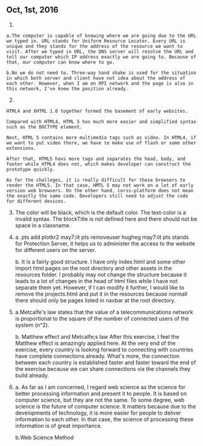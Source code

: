 Oct, 1st, 2016
---
1.

	a.The computer is capable of knowing where we are going due to the URL we typed in. URL stands for Uniform Resource Locator. Every URL is unique and they stands for the address of the resource we want to visit. After we typed in URL, the DNS server will resolve the URL and tell our computer which IP address exactly we are going to. Because of that, our computer can know where to go.

	b.No we do not need to. Three-way hand shake is used for the situation in which both server and client have not idea about the address of each other. However, when I am on RPI network and the page is also in this network, I've knew the position already.

2.
	
	HTML4 and XHTML 1.0 together formed the basement of early websites. 

	Compared with HTML4, HTML 5 has much more easier and simplified syntax such as the DOCTYPE element.

	Next, HTML 5 contains more multimedia tags such as video. In HTML4, if we want to put video there, we have to make use of flash or some other extensions.

	After that, HTML5 havs more tags and separates the head, body, and footer while HTML4 does not, which makes developer can construct the prototype quickly.

	As for the challeges, it is really difficult for these browsers to render the HTML5. In that case, HMTL 5 may not work on a lot of early version web browsers. On the other hand, corss-platform does not mean the exactly the same code. Developers still need to adjust the code for different devices.

3.
	The color will be black, which is the default color. The text-color is a invalid syntax. The blockTitle is not defined here and there should not be space in a classname.

4.
	a. 
		pts add plotkr2 may7:iit
		pts removeuser hugheg may7:iit
	pts stands for Protection Server, it helps us to administer the access to the website for different users on the server.

	b. It is a fairly good structure. I have only index.html and some other import html pages on the root directory and other assets in the resources folder. I probably may not change the structure because it leads to a lot of changes in the head of html files while I have not separate them yet. However, if I can modify it further, I would like to remove the projects.html and put it in the resources because normall there should only be pages listed in navbar at the root directory.

5.
	a.Metcalfe's law states that the value of a telecommunications network is proportional to the square of the number of connected users of the system (n^2).

	b.
	Matthew effect and Metcalfe;s law
	After this exercise, I feel the Matthew effect is amazingly applied here. At the very end of the exercise, every country is looking forward to connecting with countries have complete connections already. What's more, the connection between each country is established faster and faster toward the end of the exercise because we can share connections via the channels they build already. 
6. 
	a. As far as I am concerned, I regard web science as the science for better processing information and present it to people. It is based on computer science, but they are not the same. To some degree, web science is the future of computer science. It matters because due to the developments of technology, it is more easier for people to deliver information to each other. In that case, the science of processing these information is of great importance.

	b.Web Science Method

